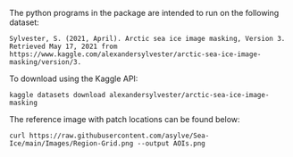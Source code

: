 The python programs in the package are intended to run on the following dataset:
```
Sylvester, S. (2021, April). Arctic sea ice image masking, Version 3. Retrieved May 17, 2021 from https://www.kaggle.com/alexandersylvester/arctic-sea-ice-image-masking/version/3.
```
To download using the Kaggle API:
```
kaggle datasets download alexandersylvester/arctic-sea-ice-image-masking
```

The reference image with patch locations can be found below:
```
curl https://raw.githubusercontent.com/asylve/Sea-Ice/main/Images/Region-Grid.png --output AOIs.png
```